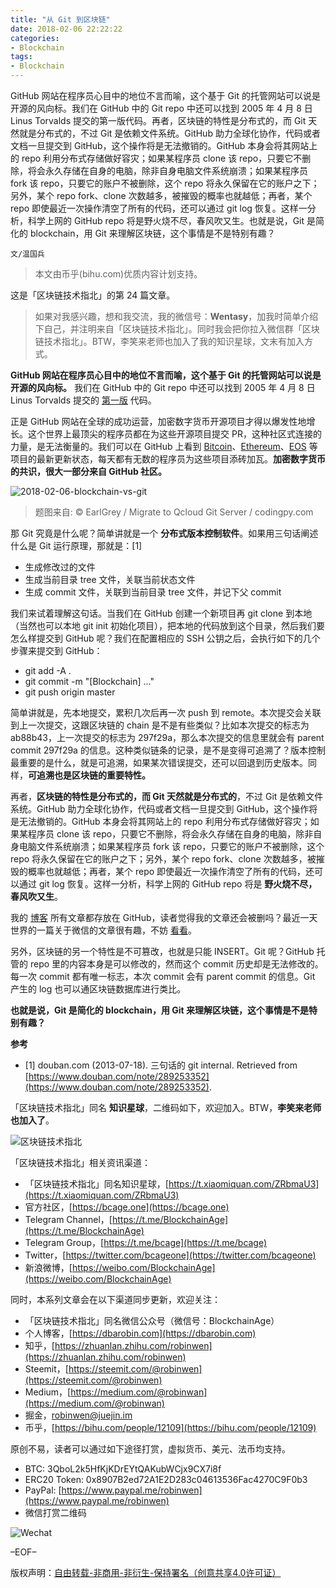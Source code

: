 ```yaml
---
title: "从 Git 到区块链"
date: 2018-02-06 22:22:22
categories:
- Blockchain
tags:
- Blockchain
---
```

GitHub 网站在程序员心目中的地位不言而喻，这个基于 Git 的托管网站可以说是开源的风向标。我们在 GitHub 中的 Git repo 中还可以找到 2005 年 4 月 8 日 Linus Torvalds 提交的第一版代码。再者，区块链的特性是分布式的，而 Git 天然就是分布式的，不过 Git 是依赖文件系统。GitHub 助力全球化协作，代码或者文档一旦提交到 GitHub，这个操作将是无法撤销的。GitHub 本身会将其网站上的 repo 利用分布式存储做好容灾；如果某程序员 clone 该 repo，只要它不删除，将会永久存储在自身的电脑，除非自身电脑文件系统崩溃；如果某程序员 fork 该 repo，只要它的账户不被删除，这个 repo 将永久保留在它的账户之下；另外，某个 repo fork、clone 次数越多，被摧毁的概率也就越低；再者，某个 repo 即使最近一次操作清空了所有的代码，还可以通过 git log 恢复。这样一分析，科学上网的 GitHub repo 将是野火烧不尽，春风吹又生。也就是说，Git 是简化的 blockchain，用 Git 来理解区块链，这个事情是不是特别有趣？
<!-- more -->

`文/温国兵`

> 本文由币乎(bihu.com)优质内容计划支持。

这是「区块链技术指北」的第 24 篇文章。

> 如果对我感兴趣，想和我交流，我的微信号：**Wentasy**，加我时简单介绍下自己，并注明来自「区块链技术指北」。同时我会把你拉入微信群「区块链技术指北」。BTW，李笑来老师也加入了我的知识星球，文末有加入方式。

**GitHub 网站在程序员心目中的地位不言而喻，这个基于 Git 的托管网站可以说是开源的风向标。** 我们在 GitHub 中的 Git repo 中还可以找到 2005 年 4 月 8 日 Linus Torvalds 提交的 [第一版](https://github.com/git/git/tree/e83c5163316f89bfbde7d9ab23ca2e25604af290) 代码。

正是 GitHub 网站在全球的成功运营，加密数字货币开源项目才得以爆发性地增长。这个世界上最顶尖的程序员都在为这些开源项目提交 PR，这种社区式连接的力量，是无法衡量的。我们可以在 GitHub 上看到 [Bitcoin](https://github.com/bitcoin/bitcoin)、[Ethereum](https://github.com/ethereum/go-ethereum)、[EOS](https://github.com/EOSIO/eos) 等项目的最新更新状态，每天都有无数的程序员为这些项目添砖加瓦。**加密数字货币的共识，很大一部分来自 GitHub 社区。**

![2018-02-06-blockchain-vs-git](https://i.imgur.com/fgXyzdP.jpg)

> 题图来自: © EarlGrey / Migrate to Qcloud Git Server / codingpy.com

那 Git 究竟是什么呢？简单讲就是一个 **分布式版本控制软件**。如果用三句话阐述什么是 Git 运行原理，那就是：[1]

* 生成修改过的文件
* 生成当前目录 tree 文件，关联当前状态文件
* 生成 commit 文件，关联到当前目录 tree 文件，并记下父 commit

我们来试着理解这句话。当我们在 GitHub 创建一个新项目再 git clone 到本地（当然也可以本地 git init 初始化项目），把本地的代码放到这个目录，然后我们要怎么样提交到 GitHub 呢？我们在配置相应的 SSH 公钥之后，会执行如下的几个步骤来提交到 GitHub：

* git add -A .
* git commit -m "[Blockchain] ..."
* git push origin master

简单讲就是，先本地提交，累积几次后再一次 push 到 remote。本次提交会关联到上一次提交，这跟区块链的 chain 是不是有些类似？比如本次提交的标志为 ab88b43，上一次提交的标志为 297f29a，那么本次提交的信息里就会有 parent commit 297f29a 的信息。这种类似链条的记录，是不是变得可追溯了？版本控制最重要的是什么，就是可追溯，如果某次错误提交，还可以回退到历史版本。同样，**可追溯也是区块链的重要特性。**

再者，**区块链的特性是分布式的，而 Git 天然就是分布式的**，不过 Git 是依赖文件系统。GitHub 助力全球化协作，代码或者文档一旦提交到 GitHub，这个操作将是无法撤销的。GitHub 本身会将其网站上的 repo 利用分布式存储做好容灾；如果某程序员 clone 该 repo，只要它不删除，将会永久存储在自身的电脑，除非自身电脑文件系统崩溃；如果某程序员 fork 该 repo，只要它的账户不被删除，这个 repo 将永久保留在它的账户之下；另外，某个 repo fork、clone 次数越多，被摧毁的概率也就越低；再者，某个 repo 即使最近一次操作清空了所有的代码，还可以通过 git log 恢复。这样一分析，科学上网的 GitHub repo 将是 **野火烧不尽，春风吹又生**。

我的 [博客](https://dbarobin.com) 所有文章都存放在 GitHub，读者觉得我的文章还会被删吗？最近一天世界的一篇关于微信的文章很有趣，不妨 [看看](https://blog.yitianshijie.net/2018/02/02/wechat-equals-gfw)。

另外，区块链的另一个特性是不可篡改，也就是只能 INSERT。Git 呢？GitHub 托管的 repo 里的内容本身是可以修改的，然而这个 commit 历史却是无法修改的。每一次 commit 都有唯一标志，本次 commit 会有 parent commit 的信息。Git 产生的 log 也可以通区块链数据库进行类比。

**也就是说，Git 是简化的 blockchain，用 Git 来理解区块链，这个事情是不是特别有趣？**

**参考**

* [1] douban.com (2013-07-18). 三句话的 git internal. Retrieved from [https://www.douban.com/note/289253352](https://www.douban.com/note/289253352).

「区块链技术指北」同名 **知识星球**，二维码如下，欢迎加入。BTW，**李笑来老师也加入了**。

![区块链技术指北](https://i.imgur.com/pQxlDqF.jpg)

「区块链技术指北」相关资讯渠道：

* 「区块链技术指北」同名知识星球，[https://t.xiaomiquan.com/ZRbmaU3](https://t.xiaomiquan.com/ZRbmaU3)
* 官方社区，[https://bcage.one](https://bcage.one)
* Telegram Channel，[https://t.me/BlockchainAge](https://t.me/BlockchainAge)
* Telegram Group，[https://t.me/bcage](https://t.me/bcage)
* Twitter，[https://twitter.com/bcageone](https://twitter.com/bcageone)
* 新浪微博，[https://weibo.com/BlockchainAge](https://weibo.com/BlockchainAge)

同时，本系列文章会在以下渠道同步更新，欢迎关注：

* 「区块链技术指北」同名微信公众号（微信号：BlockchainAge）
* 个人博客，[https://dbarobin.com](https://dbarobin.com)
* 知乎，[https://zhuanlan.zhihu.com/robinwen](https://zhuanlan.zhihu.com/robinwen)
* Steemit，[https://steemit.com/@robinwen](https://steemit.com/@robinwen)
* Medium，[https://medium.com/@robinwan](https://medium.com/@robinwan)
* 掘金，[robinwen@juejin.im](https://juejin.im/user/5673ccae60b2260ee435f89a/posts)
* 币乎，[https://bihu.com/people/12109](https://bihu.com/people/12109)

原创不易，读者可以通过如下途径打赏，虚拟货币、美元、法币均支持。

* BTC: 3QboL2k5HfKjKDrEYtQAKubWCjx9CX7i8f
* ERC20 Token: 0x8907B2ed72A1E2D283c04613536Fac4270C9F0b3
* PayPal: [https://www.paypal.me/robinwen](https://www.paypal.me/robinwen)
* 微信打赏二维码

![Wechat](https://i.imgur.com/SzoNl5b.jpg)

–EOF–

版权声明：[自由转载-非商用-非衍生-保持署名（创意共享4.0许可证）](http://creativecommons.org/licenses/by-nc-nd/4.0/deed.zh)
